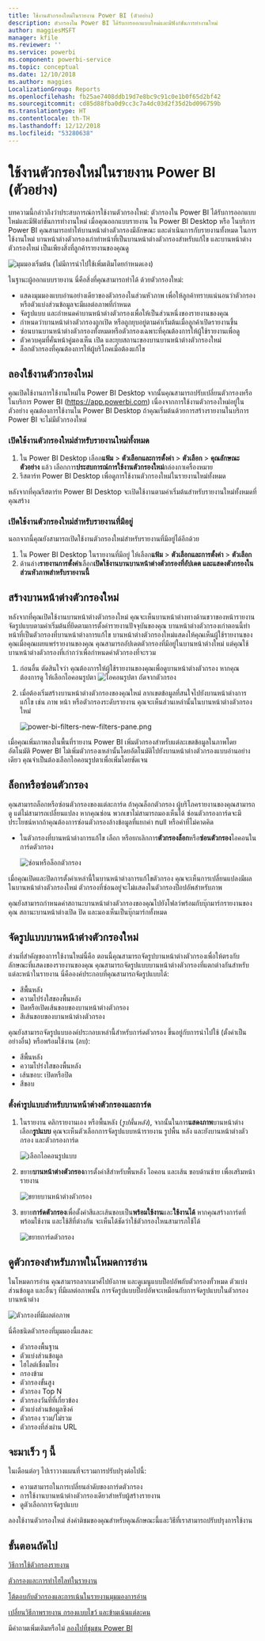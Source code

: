 ```yaml
---
title: ใช้งานตัวกรองใหม่ในรายงาน Power BI (ตัวอย่าง)
description: ตัวกรองใน Power BI ได้รับการออกแบบใหม่และมีฟังก์ชันการทำงานใหม่
author: maggiesMSFT
manager: kfile
ms.reviewer: ''
ms.service: powerbi
ms.component: powerbi-service
ms.topic: conceptual
ms.date: 12/10/2018
ms.author: maggies
LocalizationGroup: Reports
ms.openlocfilehash: fb25ae7408ddb19d7e8bc9c91c0e1b0f65d2bf42
ms.sourcegitcommit: cd85d88fba0d9cc3c7a4dc03d2f35d2bd096759b
ms.translationtype: HT
ms.contentlocale: th-TH
ms.lasthandoff: 12/12/2018
ms.locfileid: "53280638"
---
```

# <a name="the-new-filter-experience-in-power-bi-reports-preview"></a>ใช้งานตัวกรองใหม่ในรายงาน Power BI (ตัวอย่าง)

บทความนี้กล่าวถึงว่าประสบการณ์การใช้งานตัวกรองใหม่: ตัวกรองใน Power BI ได้รับการออกแบบใหม่และมีฟังก์ชันการทำงานใหม่ เมื่อคุณออกแบบรายงาน ใน Power BI Desktop หรือ ในบริการ Power BI คุณสามารถทำให้บานหน้าต่างตัวกรองมีลักษณะ และดำเนินการกับรายงานทั้งหมด ในการใช้งานใหม่ บานหน้าต่างตัวกรองเก่าทำหน้าที่เป็นบานหน้าต่างตัวกรองสำหรับแก้ไข และบานหน้าต่างตัวกรองใหม่ เป็นเพียงสิ่งที่ลูกค้ารายงานของคุณดู 
 
![มุมมองเริ่มต้น (ไม่มีการนำไปใช้เพิ่มเติมโดยกำหนดเอง)](media/power-bi-report-filter-preview/power-bi-filter-reading.png)

ในฐานะผู้ออกแบบรายงาน นี่คือสิ่งที่คุณสามารถทำได้ ด้วยตัวกรองใหม่:

- แสดงมุมมองแบบอ่านอย่างเดียวของตัวกรองในส่วนหัวภาพ เพื่อให้ลูกค้าทราบแน่นอนว่าตัวกรองหรือตัวแบ่งส่วนข้อมูลจะมีผลต่อภาพที่กำหนด
- จัดรูปแบบ และกำหนดค่าบานหน้าต่างตัวกรองเพื่อให้เป็นส่วนหนึ่งของรายงานของคุณ
- กำหนดว่าบานหน้าต่างตัวกรองถูกเปิด หรือถูกยุบอยู่ตามค่าเริ่มต้นเมื่อลูกค้าเปิดรายงานขึ้น
- ซ่อนบานบานหน้าต่างตัวกรองทั้งหมดหรือตัวกรองเฉพาะที่คุณต้องการให้ผู้ใช้รายงานเพื่อดู
- ตัวควบคุมที่คั่นหน้าคู่มองเห็น เปิด และยุบสถานะของบานบานหน้าต่างตัวกรองใหม่
- ล็อกตัวกรองที่คุณต้องการให้ผู้บริโภคเมื่อต้องแก้ไข

## <a name="turn-on-the-new-filter-experience"></a>ลองใช้งานตัวกรองใหม่ 

คุณเปิดใช้งานการใช้งานใหม่ใน Power BI Desktop จากนั้นคุณสามารถปรับเปลี่ยนตัวกรองหรือในบริการ Power BI (https://app.powerbi.com) เนื่องจากการใช้งานตัวกรองใหม่อยู่ในตัวอย่าง คุณต้องการใช้งานใน Power BI Desktop ถ้าคุณเริ่มต้นด้วยการสร้างรายงานในบริการ Power BI จะไม่มีตัวกรองใหม่

### <a name="turn-on-new-filters-for-all-new-reports"></a>เปิดใช้งานตัวกรองใหม่สำหรับรายงานใหม่ทั้งหมด

1. ใน Power BI Desktop เลือก**แฟ้ม** > **ตัวเลือกและการตั้งค่า** > **ตัวเลือก** > **คุณลักษณะตัวอย่าง** แล้ว เลือกการ**ประสบการณ์การใช้งานตัวกรองใหม่**กล่องกาเครื่องหมาย 
2. รีสตาร์ท Power BI Desktop เพื่อดูการใช้งานตัวกรองใหม่ในรายงานใหม่ทั้งหมด

หลังจากที่คุณรีสตาร์ท Power BI Desktop จะเปิดใช้งานตามค่าเริ่มต้นสำหรับรายงานใหม่ทั้งหมดที่คุณสร้าง  

### <a name="turn-on-new-filters-for-an-existing-report"></a>เปิดใช้งานตัวกรองใหม่สำหรับรายงานที่มีอยู่

นอกจากนี้คุณยังสามารถเปิดใช้งานตัวกรองใหม่สำหรับรายงานที่มีอยู่ได้อีกด้วย

1. ใน Power BI Desktop ในรายงานที่มีอยู่ ให้เลือก**แฟ้ม** > **ตัวเลือกและการตั้งค่า** > **ตัวเลือก**
2. ด้านล่าง**รายงานการตั้งค่า**เลือก**เปิดใช้งานบานบานหน้าต่างตัวกรองที่อัปเดต และแสดงตัวกรองในส่วนหัวภาพสำหรับรายงานนี้**

## <a name="build-the-new-filter-pane"></a>สร้างบานหน้าต่างตัวกรองใหม่

หลังจากที่คุณเปิดใช้งานบานหน้าต่างตัวกรองใหม่ คุณจะเห็นบานหน้าต่างทางด้านขวาของหน้ารายงาน จัดรูปแบบตามค่าเริ่มต้นที่ยึดตามการตั้งค่ารายงานปัจจุบันของคุณ บานหน้าต่างตัวกรองเก่าตอนนี้ทำหน้าที่เป็นตัวกรองที่บานหน้าต่างการแก้ไข บานหน้าต่างตัวกรองใหม่แสดงให้คุณเห็นผู้ใช้รายงานของคุณเมื่อคุณเผยแพร่รายงานของคุณ คุณสามารถอัปเดตตัวกรองที่มีอยู่ในบานหน้าต่างใหม่ แต่คุณใช้บานหน้าต่างตัวกรองที่เก่ากว่าเพื่อกำหนดค่าตัวกรองที่จะรวม

1. ก่อนอื่น ตัดสินใจว่า คุณต้องการให้ผู้ใช้รายงานของคุณเพื่อดูบานหน้าต่างตัวกรอง หากคุณต้องการดู ให้เลือกไอคอนรูปตา ![ไอคอนรูปตา](media/power-bi-report-filter-preview/power-bi-filter-off-eye-icon.png) ถัดจากตัวกรอง

2. เมื่อต้องเริ่มสร้างบานหน้าต่างตัวกรองของคุณใหม่ ลากเขตข้อมูลที่สนใจไปยังบานหน้าต่างการแก้ไข เช่น ภาพ หน้า หรือตัวกรองระดับรายงาน คุณจะเห็นส่วนเหล่านั้นในบานหน้าต่างตัวกรองใหม่

    ![power-bi-filters-new-filters-pane.png](media/power-bi-report-filter-preview/power-bi-filters-new-filters-pane.png)

เมื่อคุณเพิ่มภาพลงในพื้นที่รายงาน Power BI เพิ่มตัวกรองสำหรับแต่ละเขตข้อมูลในภาพโดยอัตโนมัติ Power BI ไม่เพิ่มตัวกรองเหล่านั้นโดยอัตโนมัติไปยังบานหน้าต่างตัวกรองแบบอ่านอย่างเดียว คุณจำเป็นต้องเลือกไอคอนรูปตาเพื่อเพิ่มโดยชัดเจน

 
## <a name="lock-or-hide-filters"></a>ล็อกหรือซ่อนตัวกรอง

คุณสามารถล็อกหรือซ่อนตัวกรองของแต่ละการ์ด ถ้าคุณล็อกตัวกรอง ผู้บริโภครายงานของคุณสามารถดู แต่ไม่สามารถเปลี่ยนแปลง หากคุณซ่อน พวกเขาไม่สามารถมองเห็นได้ ซ่อนตัวกรองการ์ดจะมีประโยชน์หากถ้าคุณต้องการซ่อนตัวกรองล้างข้อมูลที่แยกค่า null หรือค่าที่ไม่คาดคิด 

- ในตัวกรองที่บานหน้าต่างการแก้ไข เลือก หรือยกเลิกการ**ตัวกรองล็อก**หรือ**ซ่อนตัวกรอง**ไอคอนในการ์ดตัวกรอง

   ![ซ่อนหรือล็อกตัวกรอง](media/power-bi-report-filter-preview/power-bi-filter-hide-lock.gif)

เมื่อคุณเปิดและปิดการตั้งค่าเหล่านี้ในบานหน้าต่างการแก้ไขตัวกรอง คุณจะเห็นการเปลี่ยนแปลงมีผลในบานหน้าต่างตัวกรองใหม่ ตัวกรองที่ซ่อนอยู่จะไม่แสดงในตัวกรองป็อปอัพสำหรับภาพ

คุณยังสามารถกำหนดค่าสถานะบานหน้าต่างตัวกรองของคุณไปยังโฟลว์พร้อมกับบุ๊กมาร์กรายงานของคุณ สถานะบานหน้าต่างเปิด ปิด และมองเห็นเป็นบุ๊กมาร์กทั้งหมด
 
## <a name="format-the-new-filters-pane"></a>จัดรูปแบบบานหน้าต่างตัวกรองใหม่

ส่วนที่สำคัญของการใช้งานใหม่นี้คือ ตอนนี้คุณสามารถจัดรูปบานหน้าต่างตัวกรองเพื่อให้ตรงกับลักษณะที่แสดงของรายงานของคุณ คุณสามารถจัดรูปแบบบานหน้าต่างตัวกรองที่แตกต่างกันสำหรับแต่ละหน้าในรายงาน นี่คือองค์ประกอบที่คุณสามารถจัดรูปแบบได้: 

- สีพื้นหลัง
- ความโปร่งใสของพื้นหลัง
- ปิดหรือเปิดเส้นขอบของบานหน้าต่างตัวกรอง
- สีเส้นขอบของบานหน้าต่างตัวกรอง

คุณยังสามารถจัดรูปแบบองค์ประกอบเหล่านี้สำหรับการ์ดตัวกรอง ขึ้นอยู่กับการนำไปใช้ (ตั้งค่าเป็นอย่างอื่น) หรือพร้อมใช้งาน (ลบ): 

- สีพื้นหลัง
- ความโปร่งใสของพื้นหลัง
- เส้นขอบ: เปิดหรือปิด
- สีขอบ

### <a name="set-the-format-for-the-filters-pane-and-cards"></a>ตั้งค่ารูปแบบสำหรับบานหน้าต่างตัวกรองและการ์ด

1. ในรายงาน คลิกรายงานเอง หรือพื้นหลัง (*รูปพื้นหลัง*), จากนั้นในการ**แสดงภาพ**บานหน้าต่าง เลือก**รูปแบบ** 
    คุณจะเห็นตัวเลือกการจัดรูปแบบหน้ารายงาน รูปพื้น หลัง และยังบานหน้าต่างตัวกรอง และตัวกรองการ์ด

    ![เลือกไอคอนรูปแบบ](media/power-bi-report-filter-preview/power-bi-filter-format.png)    

1. ขยาย**บานหน้าต่างตัวกรอง**การตั้งค่าสีสำหรับพื้นหลัง ไอคอน และเส้น ขอบด้านซ้าย เพื่อเสริมหน้ารายงาน

    ![ขยายบานหน้าต่างตัวกรอง](media/power-bi-report-filter-preview/power-bi-filter-format-pane.png)

1. ขยาย**การ์ดตัวกรอง**เพื่อตั้งค่าสีและเส้นขอบเป็น**พร้อมใช้งาน**และ**ใช้งานได้** หากคุณสร้างการ์ดที่พร้อมใช้งาน และใช้สีที่ต่างกัน จะเห็นได้ชัดว่าใช้ตัวกรองใหนสามารภใช้ได้ 
  
    ![ขยายการ์ดตัวกรอง](media/power-bi-report-filter-preview/power-bi-filter-format-card.png)

## <a name="view-filters-for-a-visual-in-reading-mode"></a>ดูตัวกรองสำหรับภาพในโหมดการอ่าน

ในโหมดการอ่าน คุณสามารถลากเมาศ์ไปยังภาพ และดูเมนูแบบป็อปอัพกับตัวกรองทั้วหมด ตัวแบ่งส่วนข้อมูล และอื่นๆ ที่มีผลต่อภาพนั้น การจัดรูปแบบป็อปอัพจะเหมือนกับการจัดรูปแบบในตัวกรองบานหน้าต่าง 

![ตัวกรองที่มีผลต่อภาพ](media/power-bi-report-filter-preview/power-bi-filter-per-visual.png)

นี่คือชนิดตัวกรองที่มุมมองนี้แสดง: 
- ตัวกรองพื้นฐาน
- ตัวแบ่งส่วนข้อมูล
- ไฮไลต์เชื่อมโยง 
- กรองข้าม
- ตัวกรองขั้นสูง
- ตัวกรอง Top N
- ตัวกรองวันที่ที่เกี่ยวข้อง
- ตัวแบ่งส่วนข้อมูลซิงค์
- ตัวกรอง รวม/ไม่รวม
- ตัวกรองที่ส่งผ่าน URL

## <a name="coming-soon"></a>จะมาเร็ว ๆ นี้

ในเดือนต่อๆ ไปเราวางแผนที่จะรวมการปรับปรุงต่อไปนี้:
- ความสามารถในการเปลี่ยนลำดับของการ์ดตัวกรอง
- การใช้งานบานหน้าต่างตัวกรองเดียวสำหรับผู้สร้างรายงาน 
- ดูตัวเลือกการจัดรูปแบบ

ลองใช้งานตัวกรองใหม่ ส่งคำติชมของคุณสำหรับคุณลักษณะนี้และวิธีที่เราสามารถปรับปรุงการใช้งาน 

## <a name="next-steps"></a>ขั้นตอนถัดไป
[วิธีการใช้ตัวกรองรายงาน](consumer/end-user-report-filter.md)

[ตัวกรองและการทำไฮไลท์ในรายงาน](power-bi-reports-filters-and-highlighting.md)

[โต้ตอบกับตัวกรองและการเน้นในรายงานมุมมองการอ่าน](consumer/end-user-reading-view.md)

[เปลี่ยนวิธีภาพรายงาน กรองแบบไขว้ และข้ามเน้นแต่ละคน](consumer/end-user-interactions.md)

มีคำถามเพิ่มเติมหรือไม่ [ลองไปที่ชุมชน Power BI](http://community.powerbi.com/)

